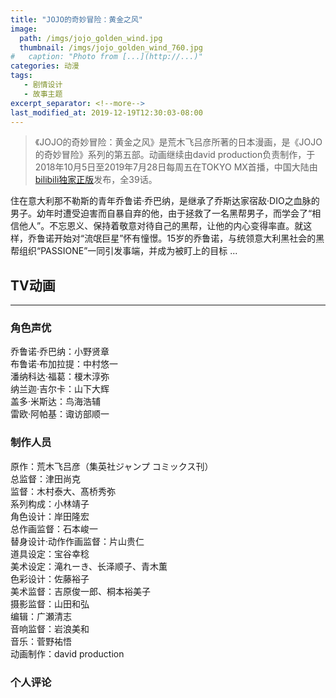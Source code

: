 ```yaml
---
title: "JOJO的奇妙冒险：黄金之风"
image: 
  path: /imgs/jojo_golden_wind.jpg
  thumbnail: /imgs/jojo_golden_wind_760.jpg
#   caption: "Photo from [...](http://...)"
categories: 动漫
tags:
   - 剧情设计
   - 故事主题
excerpt_separator: <!--more-->
last_modified_at: 2019-12-19T12:30:03-08:00
---
```

> 《JOJO的奇妙冒险：黄金之风》是荒木飞吕彦所著的日本漫画，是《JOJO的奇妙冒险》系列的第五部。动画继续由david production负责制作，于2018年10月5日至2019年7月28日每周五在TOKYO MX首播，中国大陆由[bilibili独家正版](https://www.bilibili.com/bangumi/media/md135652/?from=search&seid=8123950230092045654)发布，全39话。
<!--more-->

住在意大利那不勒斯的青年乔鲁诺·乔巴纳，是继承了乔斯达家宿敌·DIO之血脉的男子。幼年时遭受迫害而自暴自弃的他，由于拯救了一名黑帮男子，而学会了“相信他人”。不忘恩义、保持着敬意对待自己的黑帮，让他的内心变得率直。就这样，乔鲁诺开始对“流氓巨星”怀有憧憬。15岁的乔鲁诺，与统领意大利黑社会的黑帮组织“PASSIONE”一同引发事端，并成为被盯上的目标 ...

## TV动画
-------------
### 角色声优
乔鲁诺·乔巴纳：小野贤章<br>
布鲁诺·布加拉提：中村悠一<br>
潘纳科达·福葛：榎木淳弥<br>
纳兰迦·吉尔卡：山下大辉<br>
盖多·米斯达：鸟海浩辅<br>
雷欧·阿帕基：诹访部顺一<br>

### 制作人员
原作：荒木飞吕彦（集英社ジャンプ コミックス刊）<br>
总监督：津田尚克<br>
监督：木村泰大、髙桥秀弥<br>
系列构成：小林靖子<br>
角色设计：岸田隆宏<br>
总作画监督：石本峻一<br>
替身设计·动作作画监督：片山贵仁<br>
道具设定：宝谷幸稔<br>
美术设定：滝れーき、长泽顺子、青木薫<br>
色彩设计：佐藤裕子<br>
美术监督：吉原俊一郎、桐本裕美子<br>
摄影监督：山田和弘<br>
编辑：广瀬清志<br>
音响监督：岩浪美和<br>
音乐：菅野祐悟<br>
动画制作：david production<br>

### 个人评论


